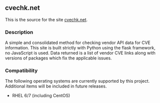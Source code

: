 ## cvechk.net
This is the source for the site [cvechk.net](https://cvechk.net).

### Description
A simple and consolidated method for checking vendor API data for CVE information. This site is built strictly with Python using the flask framework, no JavaScript is used. Data returned is a list of vendor CVE links along with versions of packages which fix the applicable issues.

### Compatibility
The following operating systems are currently supported by this project. Additional items will be included in future releases.

- RHEL 6/7 (including CentOS)
